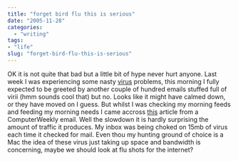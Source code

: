 ```yaml
---
title: "forget bird flu this is serious"
date: "2005-11-28"
categories:
  - "writing"
tags:
- "life"
slug: "forget-bird-flu-this-is-serious"
---
```


OK it is not quite that bad but a little bit of hype never hurt anyone.
Last week I was experiencing some nasty [virus][1] problems, this morning I fully expected to be greeted by another couple of hundred emails stuffed full of virii (hmm sounds cool that) but no. Looks like it might have calmed down, or they have moved on I guess. But whilst I was checking my morning feeds and feeding my morning needs I came accross [this][2] article from a ComputerWeekly email. Well the slowdown it is hardly surprising the amount of traffic it produces. My inbox was being choked on 15mb of virus each time it checked for mail. Even thou my hunting ground of choice is a Mac the idea of these virus just taking up space and bandwidth is concerning, maybe we should look at flu shots for the internet?

[1]:	https://adamchamberlin.info/2005/11/virus-warnings/
[2]:	https://www.computerweekly.com/Articles/Article.aspx?liArticleID=213150&liFlavourID=1&ebref=3178